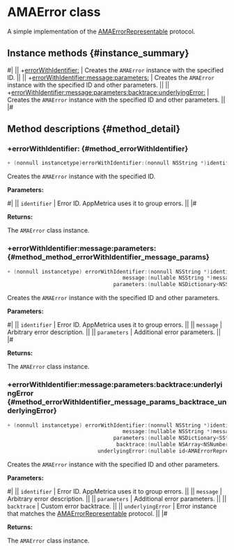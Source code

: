 # AMAError class

A simple implementation of the [AMAErrorRepresentable](AMAErrorRepresentable.md) protocol.

## Instance methods {#instance_summary}

#|
|| +[errorWithIdentifier:](#method_errorWithIdentifier) | Creates the `AMAError` instance with the specified ID. ||
|| +[errorWithIdentifier:message:parameters:](#method_method_errorWithIdentifier_message_params) | Creates the `AMAError` instance with the specified ID and other parameters. ||
|| +[errorWithIdentifier:message:parameters:backtrace:underlyingError:](#method_errorWithIdentifier_message_params_backtrace_underlyingError) | Creates the `AMAError` instance with the specified ID and other parameters. ||
|#

## Method descriptions {#method_detail}

### +errorWithIdentifier: {#method_errorWithIdentifier}

```objectivec translate=no
+ (nonnull instancetype)errorWithIdentifier:(nonnull NSString *)identifier;
```

Creates the `AMAError` instance with the specified ID.

**Parameters:**

#|
|| `identifier` | Error ID. AppMetrica uses it to group errors. ||
|#

**Returns:**

The `AMAError` class instance.

### +errorWithIdentifier:message:parameters: {#method_method_errorWithIdentifier_message_params}

```objectivec translate=no
+ (nonnull instancetype) errorWithIdentifier:(nonnull NSString *)identifier
                                     message:(nullable NSString *)message
                                  parameters:(nullable NSDictionary<NSString *, id> *)parameters;
```

Creates the `AMAError` instance with the specified ID and other parameters.

**Parameters:**

#|
|| `identifier` | Error ID. AppMetrica uses it to group errors. ||
|| `message` | Arbitrary error description. ||
|| `parameters` | Additional error parameters. ||
|#

**Returns:**

The `AMAError` class instance.

### +errorWithIdentifier:message:parameters:backtrace:underlyingError {#method_errorWithIdentifier_message_params_backtrace_underlyingError}

```objectivec translate=no
+ (nonnull instancetype) errorWithIdentifier:(nonnull NSString *)identifier
                                     message:(nullable NSString *)message
                                  parameters:(nullable NSDictionary<SString *, id> *)parameters
                                   backtrace:(nullable NSArray<NSNumber *> *)backtrace
                             underlyingError:(nullable id<AMAErrorRepresentable>)underlyingError;
```

Creates the `AMAError` instance with the specified ID and other parameters.

**Parameters:**

#|
|| `identifier` | Error ID. AppMetrica uses it to group errors. ||
|| `message` | Arbitrary error description. ||
|| `parameters` | Additional error parameters. ||
|| `backtrace` | Custom error backtrace. ||
|| `underlyingError` | Error instance that matches the [AMAErrorRepresentable](AMAErrorRepresentable.md) protocol. ||
|#

**Returns:**

The `AMAError` class instance.
